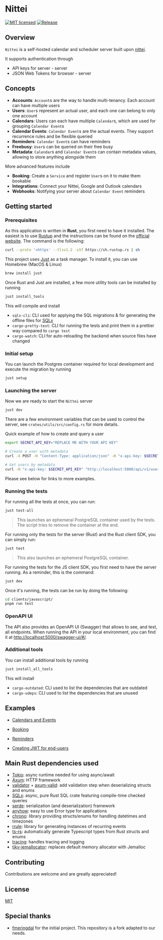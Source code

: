 # Nittei

[![MIT licensed](https://img.shields.io/badge/License-MIT-blue.svg)](LICENSE)
[![Release](https://github.com/meetsmore/nittei/actions/workflows/release.yml/badge.svg)](https://github.com/meetsmore/nittei/actions/workflows/release.yml)

## Overview

`Nittei` is a self-hosted calendar and scheduler server built upon [nittei](https://github.com/fmeringdal/nettu-scheduler).

It supports authentication through

- API keys for server - server
- JSON Web Tokens for browser - server

## Concepts

- **Accounts**: `Account`s are the way to handle multi-tenancy. Each account can have multiple users
- **Users**: `User`s represent an actual user, and each one can belong to only one account
- **Calendars**: Users can each have multiple `Calendar`s, which are used for grouping `Calendar Event`s
- **Calendar Events**: `Calendar Event`s are the actual events. They support recurrence rules and be flexible queried
- **Reminders**: `Calendar Event`s can have reminders
- **Freebusy**: `User`s can be queried on their free busy
- **Metadata**: `Calendar`s and `Calendar Event`s can contain metadata values, allowing to store anything alongside them

More advanced features include

- **Booking**: Create a `Service` and register `User`s on it to make them bookable
- **Integrations**: Connect your Nittei, Google and Outlook calendars
- **Webhooks**: Notifying your server about `Calendar Event` reminders

## Getting started

### Prerequisites

As this application is written in **Rust**, you first need to have it installed. The easiest is to use [Rustup](https://rustup.rs/) and the instructions can be found on the [official website](https://rustup.rs/). The command is the following:

```sh
curl --proto '=https' --tlsv1.2 -sSf https://sh.rustup.rs | sh
```

This project uses [Just](https://github.com/casey/just) as a task manager. To install it, you can use Homebrew (MacOS & Linux)

```sh
brew install just
```

Once Rust and Just are installed, a few more utility tools can be installed by running

```sh
just install_tools
```

This will compile and install

- `sqlx-cli`: CLI used for applying the SQL migrations & for generating the offline files for [SQLx](https://github.com/launchbadge/sqlx/blob/main/sqlx-cli/README.md)
- `cargo-pretty-test`: CLI for running the tests and print them in a prettier way compared to `cargo test`
- `cargo-watch`: CLI for auto-reloading the backend when source files have changed

### Initial setup

You can launch the Postgres container required for local development and execute the migration by running

```sh
just setup
```

### Launching the server

Now we are ready to start the `Nittei` server

```bash
just dev
```

There are a few environment variables that can be used to control the server, see `crates/utils/src/config.rs` for more details.

Quick example of how to create and query a user

```bash
export SECRET_API_KEY="REPLACE ME WITH YOUR API KEY"

# Create a user with metadata
curl -X POST -H "Content-Type: application/json" -H "x-api-key: $SECRET_API_KEY" -d '{"metadata": { "groupId": "123" }}' http://localhost:5000/api/v1/user

# Get users by metadata
curl -H "x-api-key: $SECRET_API_KEY" "http://localhost:5000/api/v1/user/meta?key=groupId&value=123"
```

Please see below for links to more examples.

### Running the tests

For running all the tests at once, you can run:

```sh
just test-all
```

> This launches an ephemeral PostgreSQL container used by the tests. The script tries to remove the container at the end.

For running only the tests for the server (Rust) and the Rust client SDK, you can simply run:

```sh
just test
```

> This also launches an ephemeral PostgreSQL container.

For running the tests for the JS client SDK, you first need to have the server running. As a reminder, this is the command:

```sh
just dev
```

Once it's running, the tests can be run by doing the following:

```sh
cd clients/javascript/
pnpm run test
```

### OpenAPI UI

The API also provides an OpenAPI UI (Swagger) that allows to see, and test, all endpoints. When running the API in your local environment, you can find it at <http://localhost:5000/swagger-ui/#/>.

### Additional tools

You can install additional tools by running

```sh
just install_all_tools
```

This will install

- `cargo-outdated`: CLI used to list the dependencies that are outdated
- `cargo-udeps`: CLI used to list the dependencies that are unused

## Examples

- [Calendars and Events](examples/calendar-events.md)

- [Booking](examples/booking.md)

- [Reminders](examples/reminders.md)

- [Creating JWT for end-users](examples/jwt.md)

## Main Rust dependencies used

- [Tokio](https://github.com/tokio-rs/tokio): async runtime needed for using async/await
- [Axum](https://github.com/tokio-rs/axum): HTTP framework
- [validator](https://github.com/Keats/validator) + [axum-valid](https://github.com/gengteng/axum-valid): add validation step when deserializing structs and enums
- [SQLx](https://github.com/launchbadge/sqlx): async, pure Rust SQL crate featuring compile-time checked queries
- [serde](https://github.com/serde-rs/serde): serialization (and deserialization) framework
- [anyhow](https://github.com/dtolnay/anyhow): easy to use Error type for applications
- [chrono](https://github.com/chronotope/chrono): library providing structs/enums for handling datetimes and timezones
- [rrule](https://github.com/fmeringdal/rust-rrule): library for generating instances of recurring events
- [ts-rs](https://github.com/Aleph-Alpha/ts-rs): automatically generate Typescript types from Rust structs and enums
- [tracing](https://github.com/tokio-rs/tracing): handles tracing and logging
- [tikv-jemallocator](https://github.com/tikv/jemallocator): replaces default memory allocator with Jemalloc

## Contributing

Contributions are welcome and are greatly appreciated!

## License

[MIT](LICENSE)

## Special thanks

- [fmeringdal](https://github.com/fmeringdal/nettu-scheduler) for the initial project. This repository is a fork adapted to our needs.
